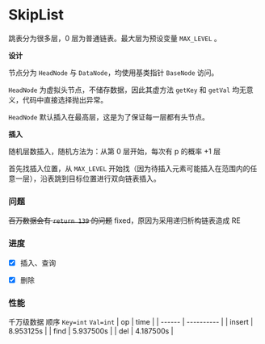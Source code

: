 # SkipList



跳表分为很多层，0 层为普通链表。最大层为预设变量 `MAX_LEVEL` 。

**设计**

节点分为 `HeadNode` 与 `DataNode`，均使用基类指针 `BaseNode` 访问。

`HeadNode` 为虚拟头节点，不储存数据，因此其虚方法 `getKey` 和 `getVal` 均无意义，代码中直接选择抛出异常。

`HeadNode` 默认插入在最高层，这是为了保证每一层都有头节点。 

**插入**

随机层数插入，随机方法为：从第 0 层开始，每次有 p 的概率 +1 层

首先找插入位置，从 `MAX_LEVEL`  开始找（因为待插入元素可能插入在范围内的任意一层），沿表跳到目标位置进行双向链表插入。



### 问题

~~百万数据会有 `return 139`  的问题~~  fixed，原因为采用递归析构链表造成 RE



### 进度

- [x] 插入、查询
- [x] 删除



### 性能

千万级数据 顺序  `Key=int`  `Val=int`
| op     | time       |
| ------ | ---------- |
| insert | 8.953125s |
| find   | 5.937500s |
| del    | 4.187500s |